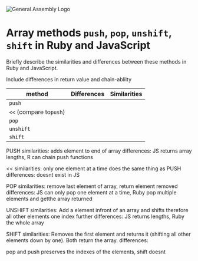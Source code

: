 ![General Assembly Logo](http://i.imgur.com/ke8USTq.png)

# Array methods `push`, `pop`, `unshift`, `shift` in Ruby and JavaScript

Briefly describe the similarities and differences between these methods in Ruby and JavaScript.

Include differences in return value and chain-ablilty

| method                  | Differences | Similarities |
|-------------------------|-------------|--------------|
| `push`                  |             |              |
| `<<` (compare to`push`) |             |              |
| `pop`                   |             |              |
| `unshift`               |             |              |
| `shift`                 |             |              |

PUSH
similarities: adds element  to end of array
differences: JS returns array lengths, R can chain push functions

<<
similarities: only one element at a time does the same thing as PUSH
differences: doesnt exist in JS

POP
similarities: remove last element of array, return element removed
differences: JS can only pop one element at a time, Ruby pop multiple     elements and getthe array returned

UNSHIFT
similarities: Add a element infront of an array and shifts therefore all other elements one index further
differences: JS returns lengths, Ruby the whole array

SHIFT
similarities: Removes the first element and returns it (shifting all other elements down by one). Both return the array.
differences:



pop and push preserves the indexes of the elements, shift doesnt
